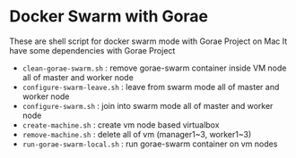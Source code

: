 # Docker Swarm with Gorae
These are shell script for docker swarm mode with Gorae Project on Mac
It have some dependencies with Gorae Project

- `clean-gorae-swarm.sh` : remove gorae-swarm container inside VM node all of master and worker node
- `configure-swarm-leave.sh` : leave from swarm mode all of master and worker node
- `configure-swarm.sh` : join into swarm mode all of master and worker node
- `create-machine.sh` : create vm node based virtualbox
- `remove-machine.sh` : delete all of vm (manager1~3, worker1~3)
- `run-gorae-swarm-local.sh` : run gorae-swarm container on vm nodes
